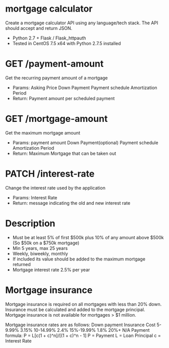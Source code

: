 # mortgage calculator

Create a mortgage calculator API using any language/tech stack. The API should accept and
return JSON.
* Python 2.7 + Flask / Flask_httpauth
* Tested in CentOS 7.5 x64 with Python 2.7.5 installed

# GET /payment-amount
Get the recurring payment amount of a mortgage
* Params:
Asking Price
Down Payment
Payment schedule
Amortization Period
* Return:
Payment amount per scheduled payment

# GET /mortgage-amount
Get the maximum mortgage amount
* Params:
payment amount
Down Payment(optional)
Payment schedule
Amortization Period
* Return:
Maximum Mortgage that can be taken out

# PATCH /interest-rate
Change the interest rate used by the application
* Params:
Interest Rate
* Return:
message indicating the old and new interest rate

# Description
* Must be at least 5% of first $500k plus 10% of any amount above $500k (So $50k on a $750k
mortgage)
* Min 5 years, max 25 years
* Weekly, biweekly, monthly
* If included its value should be added to the maximum mortgage returned
* Mortgage interest rate 2.5% per year

# Mortgage insurance 
Mortgage insurance is required on all mortgages with less than 20% down. Insurance must be
calculated and added to the mortgage principal. Mortgage insurance is not available for
mortgages > $1 million.

Mortgage insurance rates are as follows:
Down payment Insurance Cost
5-9.99% 3.15%
10-14.99% 2.4%
15%-19.99% 1.8%
20%+ N/A
Payment formula: P = L[c(1 + c)^n]/[(1 + c)^n - 1]
P = Payment
L = Loan Principal
c = Interest Rate
